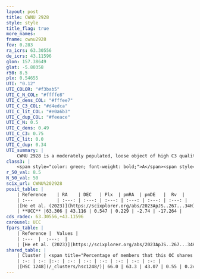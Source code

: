 ```yaml
---
layout: post
title: CWNU 2928
style: style
title_flag: true
more_names: 
fname: cwnu2928
fov: 0.283
ra_icrs: 63.30556
de_icrs: 43.11596
glon: 157.38649
glat: -5.80358
r50: 8.5
plx: 0.54655
UTI: "0.12"
UTI_COLOR: "#f3bab5"
UTI_C_N_COL: "#ffffe8"
UTI_C_dens_COL: "#fffee7"
UTI_C_C3_COL: "#d4edca"
UTI_C_lit_COL: "#e0a6b3"
UTI_C_dup_COL: "#feeace"
UTI_C_N: 0.5
UTI_C_dens: 0.49
UTI_C_C3: 0.75
UTI_C_lit: 0.0
UTI_C_dup: 0.34
UTI_summary: |
    CWNU 2928 is a moderately populated, loose object of high C3 quality. It was recently reported in the literature.<br><br><span style="color: #99180f; font-weight: bold;">Warning: </span>This is possibly a duplicated object, which shares a significant percentage of members with at least one previously reported entry.
class3: |
    <span style="color: green; font-weight: bold;">A</span><span style="color: #FFC300; font-weight: bold;">B</span>
r_50_val: 8.5
N_50_val: 50
scix_url: CWNU%202928
posit_table: |
    | Reference    | RA    | DEC   | Plx  | pmRA  | pmDE   |  Rv  |
    | :---         | :---: | :---: | :---: | :---: | :---: | :---: |
    |[He et al. (2023)](https://scixplorer.org/abs/2023ApJS..267...34H) | 63.304 | 43.113 | 0.548 | 0.23 | -2.74 | -31.74 |
    | **UCC** |63.306 | 43.116 | 0.547 | 0.229 | -2.74 | -17.264 | 
cds_radec: 63.30556,+43.11596
carousel: UCC
fpars_table: |
    | Reference |  Values |
    | :---  |  :---:  |
    | [He et al. (2023)](https://scixplorer.org/abs/2023ApJS..267...34H) | `A0=1.8, m-M=11.35, logA=6.8` |
shared_table: |
    | Cluster | <span title="Percentage of members that this OC shares with the ones listed">%</span>   | RA   | DEC   | Plx   | pmRA  | pmDE  | Rv | UTI |
    | :-: | :-: |:-: | :-: | :-: | :-: | :-: | :-: | :-: |
    |[HSC 1248](/_clusters/hsc1248/)| 66.0 | 63.3 | 43.07 | 0.55 | 0.24 | -2.74 | -24.92 |0.4 |
---
```

